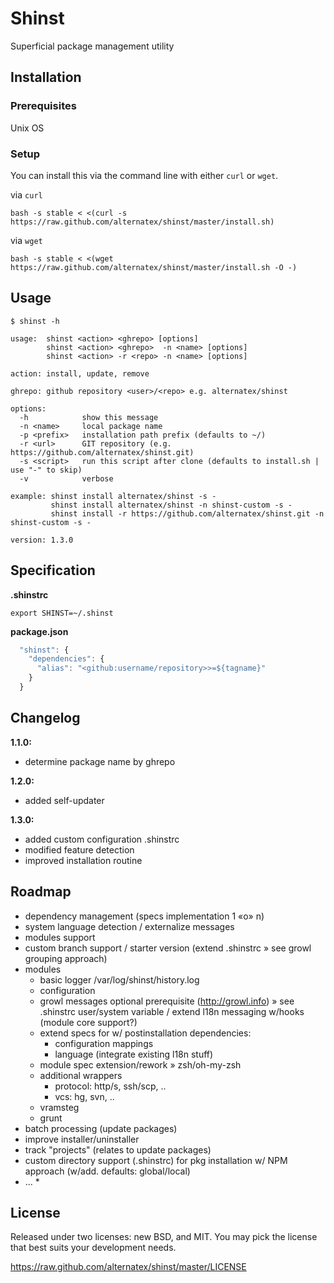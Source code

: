 Shinst
=============

Superficial package management utility

Installation
------------

### Prerequisites

Unix OS

### Setup

You can install this via the command line with either `curl` or `wget`.

via `curl`

`bash -s stable < <(curl -s https://raw.github.com/alternatex/shinst/master/install.sh)`

via `wget`

`bash -s stable < <(wget https://raw.github.com/alternatex/shinst/master/install.sh -O -)`

Usage
-------------

```shell
$ shinst -h

usage:  shinst <action> <ghrepo> [options]
        shinst <action> <ghrepo>  -n <name> [options]
        shinst <action> -r <repo> -n <name> [options]

action: install, update, remove

ghrepo: github repository <user>/<repo> e.g. alternatex/shinst

options:
  -h            show this message        
  -n <name>     local package name
  -p <prefix>   installation path prefix (defaults to ~/)
  -r <url>      GIT repository (e.g. https://github.com/alternatex/shinst.git)
  -s <script>   run this script after clone (defaults to install.sh | use "-" to skip)
  -v            verbose

example: shinst install alternatex/shinst -s -
         shinst install alternatex/shinst -n shinst-custom -s -
         shinst install -r https://github.com/alternatex/shinst.git -n shinst-custom -s -

version: 1.3.0

```

Specification
-------------

**.shinstrc**

```shell
export SHINST=~/.shinst
```

**package.json**

```javascript
  "shinst": {
    "dependencies": {
      "alias": "<github:username/repository>>=${tagname}"
    }
  } 
```

Changelog
-------------
**1.1.0:**<br/>
* determine package name by ghrepo

**1.2.0:**<br/>
* added self-updater

**1.3.0:**<br/>
* added custom configuration .shinstrc
* modified feature detection
* improved installation routine

Roadmap
-------------
- dependency management (specs implementation 1 «o» n)
- system language detection / externalize messages
- modules support
- custom branch support / starter version (extend .shinstrc » see growl grouping approach)
- modules  
  - basic logger /var/log/shinst/history.log
  - configuration 
  - growl messages optional prerequisite (http://growl.info) » see .shinstrc user/system variable / extend l18n messaging w/hooks (module core support?)
  - extend specs for w/ postinstallation dependencies:
      - configuration mappings
      - language (integrate existing l18n stuff)
  - module spec extension/rework » zsh/oh-my-zsh
  - additional wrappers
      - protocol: http/s, ssh/scp, ..
      - vcs: hg, svn, ..
  - vramsteg  
  - grunt 
- batch processing (update packages)
- improve installer/uninstaller
- track "projects" (relates to update packages)
- custom directory support (.shinstrc) for pkg installation w/ NPM approach (w/add. defaults: global/local)
- ... *

License
-------------
Released under two licenses: new BSD, and MIT. You may pick the
license that best suits your development needs.

https://raw.github.com/alternatex/shinst/master/LICENSE